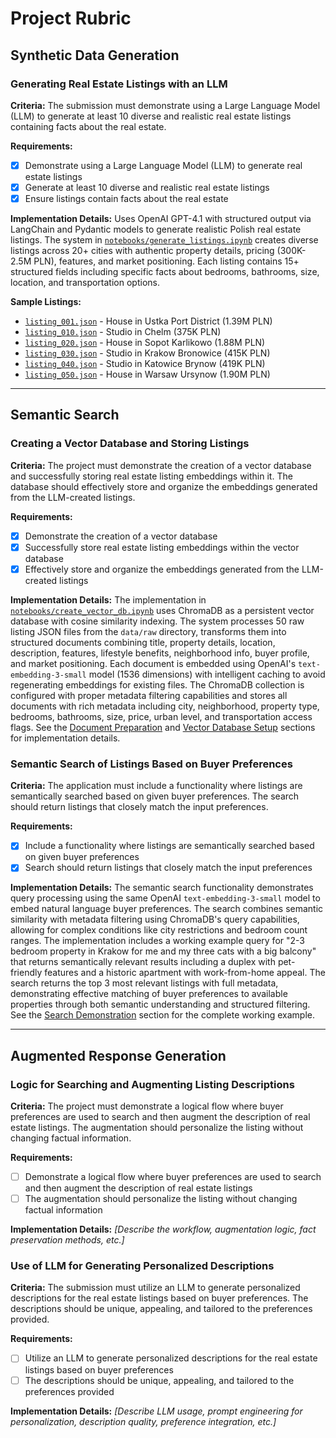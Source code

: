 # Project Rubric

## Synthetic Data Generation

### Generating Real Estate Listings with an LLM

**Criteria:** The submission must demonstrate using a Large Language Model (LLM) to generate at least 10 diverse and realistic real estate listings containing facts about the real estate.

**Requirements:**
- [x] Demonstrate using a Large Language Model (LLM) to generate real estate listings
- [x] Generate at least 10 diverse and realistic real estate listings
- [x] Ensure listings contain facts about the real estate

**Implementation Details:**
Uses OpenAI GPT-4.1 with structured output via LangChain and Pydantic models to generate realistic Polish real estate listings. The system in [`notebooks/generate_listings.ipynb`](notebooks/generate_listings.ipynb) creates diverse listings across 20+ cities with authentic property details, pricing (300K-2.5M PLN), features, and market positioning. Each listing contains 15+ structured fields including specific facts about bedrooms, bathrooms, size, location, and transportation options.

**Sample Listings:**
- [`listing_001.json`](data/raw/listing_001.json) - House in Ustka Port District (1.39M PLN)
- [`listing_010.json`](data/raw/listing_010.json) - Studio in Chelm (375K PLN) 
- [`listing_020.json`](data/raw/listing_020.json) - House in Sopot Karlikowo (1.88M PLN)
- [`listing_030.json`](data/raw/listing_030.json) - Studio in Krakow Bronowice (415K PLN)
- [`listing_040.json`](data/raw/listing_040.json) - Studio in Katowice Brynow (419K PLN)
- [`listing_050.json`](data/raw/listing_050.json) - House in Warsaw Ursynow (1.90M PLN)

---

## Semantic Search

### Creating a Vector Database and Storing Listings

**Criteria:** The project must demonstrate the creation of a vector database and successfully storing real estate listing embeddings within it. The database should effectively store and organize the embeddings generated from the LLM-created listings.

**Requirements:**
- [x] Demonstrate the creation of a vector database
- [x] Successfully store real estate listing embeddings within the vector database
- [x] Effectively store and organize the embeddings generated from the LLM-created listings

**Implementation Details:**
The implementation in [`notebooks/create_vector_db.ipynb`](notebooks/create_vector_db.ipynb) uses ChromaDB as a persistent vector database with cosine similarity indexing. The system processes 50 raw listing JSON files from the `data/raw` directory, transforms them into structured documents combining title, property details, location, description, features, lifestyle benefits, neighborhood info, buyer profile, and market positioning. Each document is embedded using OpenAI's `text-embedding-3-small` model (1536 dimensions) with intelligent caching to avoid regenerating embeddings for existing files. The ChromaDB collection is configured with proper metadata filtering capabilities and stores all documents with rich metadata including city, neighborhood, property type, bedrooms, bathrooms, size, price, urban level, and transportation access flags. See the [Document Preparation](notebooks/create_vector_db.ipynb#Document-Preparation) and [Vector Database Setup](notebooks/create_vector_db.ipynb#Vector-Database-Setup) sections for implementation details.

### Semantic Search of Listings Based on Buyer Preferences

**Criteria:** The application must include a functionality where listings are semantically searched based on given buyer preferences. The search should return listings that closely match the input preferences.

**Requirements:**
- [x] Include a functionality where listings are semantically searched based on given buyer preferences
- [x] Search should return listings that closely match the input preferences

**Implementation Details:**
The semantic search functionality demonstrates query processing using the same OpenAI `text-embedding-3-small` model to embed natural language buyer preferences. The search combines semantic similarity with metadata filtering using ChromaDB's query capabilities, allowing for complex conditions like city restrictions and bedroom count ranges. The implementation includes a working example query for "2-3 bedroom property in Krakow for me and my three cats with a big balcony" that returns semantically relevant results including a duplex with pet-friendly features and a historic apartment with work-from-home appeal. The search returns the top 3 most relevant listings with full metadata, demonstrating effective matching of buyer preferences to available properties through both semantic understanding and structured filtering. See the [Search Demonstration](notebooks/create_vector_db.ipynb#Search-Demonstration) section for the complete working example.

---

## Augmented Response Generation

### Logic for Searching and Augmenting Listing Descriptions

**Criteria:** The project must demonstrate a logical flow where buyer preferences are used to search and then augment the description of real estate listings. The augmentation should personalize the listing without changing factual information.

**Requirements:**
- [ ] Demonstrate a logical flow where buyer preferences are used to search and then augment the description of real estate listings
- [ ] The augmentation should personalize the listing without changing factual information

**Implementation Details:**
*[Describe the workflow, augmentation logic, fact preservation methods, etc.]*

### Use of LLM for Generating Personalized Descriptions

**Criteria:** The submission must utilize an LLM to generate personalized descriptions for the real estate listings based on buyer preferences. The descriptions should be unique, appealing, and tailored to the preferences provided.

**Requirements:**
- [ ] Utilize an LLM to generate personalized descriptions for the real estate listings based on buyer preferences
- [ ] The descriptions should be unique, appealing, and tailored to the preferences provided

**Implementation Details:**
*[Describe LLM usage, prompt engineering for personalization, description quality, preference integration, etc.]*
